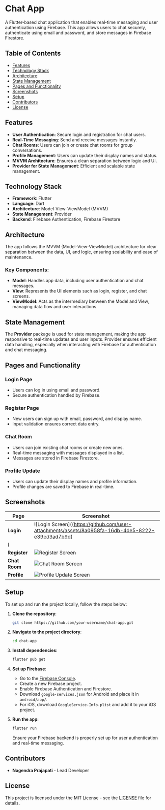 

# Chat App

A Flutter-based chat application that enables real-time messaging and user authentication using Firebase. This app allows users to chat securely, authenticate using email and password, and store messages in Firebase Firestore.

## Table of Contents

- [Features](#features)
- [Technology Stack](#technology-stack)
- [Architecture](#architecture)
- [State Management](#state-management)
- [Pages and Functionality](#pages-and-functionality)
- [Screenshots](#screenshots)
- [Setup](#setup)
- [Contributors](#contributors)
- [License](#license)

## Features

- **User Authentication**: Secure login and registration for chat users.
- **Real-Time Messaging**: Send and receive messages instantly.
- **Chat Rooms**: Users can join or create chat rooms for group conversations.
- **Profile Management**: Users can update their display names and status.
- **MVVM Architecture**: Ensures a clean separation between logic and UI.
- **Provider for State Management**: Efficient and scalable state management.

## Technology Stack

- **Framework**: Flutter
- **Language**: Dart
- **Architecture**: Model-View-ViewModel (MVVM)
- **State Management**: Provider
- **Backend**: Firebase Authentication, Firebase Firestore

## Architecture

The app follows the MVVM (Model-View-ViewModel) architecture for clear separation between the data, UI, and logic, ensuring scalability and ease of maintenance.

### Key Components:

- **Model**: Handles app data, including user authentication and chat messages.
- **View**: Represents the UI elements such as login, register, and chat screens.
- **ViewModel**: Acts as the intermediary between the Model and View, managing data flow and user interactions.

## State Management

The **Provider** package is used for state management, making the app responsive to real-time updates and user inputs. Provider ensures efficient data handling, especially when interacting with Firebase for authentication and chat messaging.

## Pages and Functionality

### Login Page

- Users can log in using email and password.
- Secure authentication handled by Firebase.

### Register Page

- New users can sign up with email, password, and display name.
- Input validation ensures correct data entry.

### Chat Room

- Users can join existing chat rooms or create new ones.
- Real-time messaging with messages displayed in a list.
- Messages are stored in Firebase Firestore.

### Profile Update

- Users can update their display names and profile information.
- Profile changes are saved to Firebase in real-time.

## Screenshots

| Page         | Screenshot                                                                 |
|--------------|-----------------------------------------------------------------------------|
| **Login**    | ![Login Screen]((https://github.com/user-attachments/assets/8a0958fa-16db-4de5-8222-e39ed3ad7b9d)
)                                    |
| **Register** | ![Register Screen]()                              |
| **Chat Room**| ![Chat Room Screen](./screenshots/chatroom.png)                             |
| **Profile**  | ![Profile Update Screen](./screenshots/profile.png)                         |

## Setup

To set up and run the project locally, follow the steps below:

1. **Clone the repository**:

   ```bash
   git clone https://github.com/your-username/chat-app.git
   ```

2. **Navigate to the project directory**:

   ```bash
   cd chat-app
   ```

3. **Install dependencies**:

   ```bash
   flutter pub get
   ```

4. **Set up Firebase**:

   - Go to the [Firebase Console](https://console.firebase.google.com/).
   - Create a new Firebase project.
   - Enable Firebase Authentication and Firestore.
   - Download `google-services.json` for Android and place it in `android/app/`.
   - For iOS, download `GoogleService-Info.plist` and add it to your iOS project.

5. **Run the app**:

   ```bash
   flutter run
   ```

   Ensure your Firebase backend is properly set up for user authentication and real-time messaging.

## Contributors

- **Nagendra Prajapati** - Lead Developer

## License

This project is licensed under the MIT License - see the [LICENSE](LICENSE) file for details.

